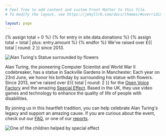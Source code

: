 ```yaml
---
# Feel free to add content and custom Front Matter to this file.
# To modify the layout, see https://jekyllrb.com/docs/themes/#overriding-theme-defaults

layout: page
---
```



{% assign total = 0 %}
{% for entry in site.data.donations %}
  {% assign total = total | plus: entry.amount %}
{% endfor %}
We've raised over £{{ total | round: 2 }} since 2013.


<img src="{{site.baseurl}}/assets/images/2019/1.jpg" alt="Alan Turing's Statue surrounded by flowers">  

Alan Turing, the pioneering Computer Scientist and World War II codebreaker, has a statue in Sackville Gardens in Manchester. Each year on 23rd June, we honor his birthday by surrounding his statue with flowers. Since 2013, we've raised over £{{ total | round: 2 }} for the [Open Voice Factory](https://theopenvoicefactory.org/) and the amazing [Special Effect](https://www.youtube.com/watch?v=kpYNG7MivHs&feature=emb_title). Based in the UK, they use video games and technology to enhance the quality of life of people with disabilities.

By joining us in this heartfelt tradition, you can help celebrate Alan Turing's legacy and support an amazing cause. If you are curious about the event, check out our [FAQ](faq.html), or one of our [reports](reports.html). 

<img src="{{site.baseurl}}/assets/images/specialeffect.jpg" alt="One of the children helped by special effect">  

<!-- 
Amounts raised
2014,   436
2015,   650
2016,  2050
2017,   976
2018,  1530
2019,  1918
2021,  2459
2022,  2708
2023, 4875 + 4300 + 2,432.16 = 11607.16   
----
22,000 
---> 
